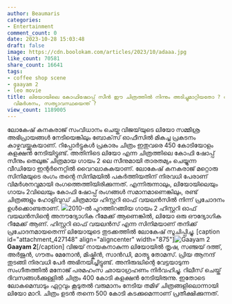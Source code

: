 ```yaml
---
author: Beaumaris
categories:
- Entertainment
comment_count: 0
date: 2023-10-28 15:03:48
draft: false
image: https://cdn.boolokam.com/articles/2023/10/adaaa.jpg
like_count: 70581
share_count: 16641
tags:
- coffee shop scene
- gaayam 2
- leo movie
title: ലിയോയിലെ കോഫിഷോപ്പ് സീൻ ഈ ചിത്രത്തിൽ നിന്നും അടിച്ചുമാറ്റിയതോ ? ലോകേഷ് കനകരാജിന്
  വിമർശനം, സത്യാവസ്ഥയെന്ത് ?
view_count: 1189005
---
```


ലോകേഷ് കനകരാജ് സംവിധാനം ചെയ്ത വിജയ്‌യുടെ ലിയോ സമ്മിശ്ര അഭിപ്രായങ്ങൾ നേടിയെങ്കിലും ബോക്‌സ് ഓഫീസിൽ മികച്ച പ്രകടനം കാഴ്ചവയ്ക്കുകയാണ്. റിപ്പോർട്ടുകൾ പ്രകാരം ചിത്രം ഇതുവരെ 450 കോടിയോളം കളക്ഷൻ നേടിയിട്ടുണ്ട്. അതിനിടെ ലിയോ എന്ന ചിത്രത്തിലെ കോഫി ഷോപ്പ് സീനും തെലുങ്ക് ചിത്രമായ ഗായം 2 ലെ സീനുമായി താരതമ്യം ചെയ്യുന്ന വീഡിയോ ഇന്റർനെറ്റിൽ വൈറലാകുകയാണ്. ലോകേഷ് കനകരാജ് മറ്റൊരു സിനിമയുടെ രംഗം തന്റെ സിനിമയിൽ പകർത്തിയതിന് നിരവധി പേരാണ് വിമർശനവുമായി രംഗത്തെത്തിയിരിക്കുന്നത്. എന്നിരുന്നാലും, ലിയോയിലെയും ഗായം 2വിലെയും കോഫി ഷോപ്പ് രംഗങ്ങൾ സമാനമാണെങ്കിലും, രണ്ട് ചിത്രങ്ങളും ഹോളിവുഡ് ചിത്രമായ ഹിസ്റ്ററി ഓഫ് വയലൻസിൽ നിന്ന് പ്രചോദനം ഉൾക്കൊണ്ടതാണ്. ![](https://cdn.boolokam.com/articles/2023/10/adaaa.jpg)2010-ൽ പുറത്തിറങ്ങിയ ഗായം 2 ഹിസ്റ്ററി ഓഫ് വയലൻസിന്റെ അനൗദ്യോഗിക റീമേക്ക് ആണെങ്കിൽ, ലിയോ ഒരു ഔദ്യോഗിക റീമേക്ക് ആണ്. ഹിസ്റ്ററി ഓഫ് വയലൻസ് എന്ന സിനിമയാണ് തനിക്ക് പ്രചോദനമായതെന്ന് ലിയോയുടെ തുടക്കത്തിൽ ലോകേഷ് സൂചിപ്പിച്ചു. [caption id="attachment_427148" align="aligncenter" width="875"]![Gaayam 2](https://cdn.boolokam.com/articles/2023/10/wfwfwfwfwffww.jpg) **Gaayam 2**[/caption] വിജയ് നായകനാകുന്ന ലിയോയിൽ തൃഷ, സഞ്ജയ് ദത്ത്, അർജുൻ, ഗൗതം മേനോൻ, മിഷ്കിൻ, സാൻഡി, മാത്യു തോമസ്. പ്രിയ ആനന്ദ് തുടങ്ങി നിരവധി പേർ അഭിനയിച്ചിട്ടുണ്ട്. അനിരുദ്ധിന്റെ വേട്ടയാടുന്ന സംഗീതത്തിൽ മനോജ് പരമഹംസ ഛായാഗ്രഹണം നിർവഹിച്ചു. റിലീസ് ചെയ്ത് ദിവസങ്ങൾക്കുള്ളിൽ ചിത്രം 400 കോടി കളക്ഷൻ നേടിയിരുന്നു. ഇതോടെ ലോകമെമ്പാടും ഏറ്റവും കൂടുതൽ വരുമാനം നേടിയ തമിഴ് ചിത്രങ്ങളിലൊന്നായി ലിയോ മാറി. ചിത്രം ഉടൻ തന്നെ 500 കോടി കടക്കുമെന്നാണ് പ്രതീക്ഷിക്കുന്നത്.